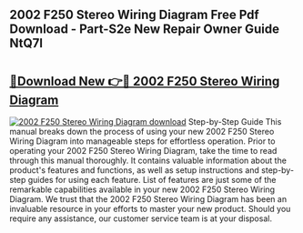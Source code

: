 ## 2002 F250 Stereo Wiring Diagram Free Pdf Download - Part-S2e New Repair Owner Guide NtQ7l

# <h2><a href="http://dfovk33.blite.top/?on=2002+F250+Stereo+Wiring+Diagram">🔗Download New 👉🔴 2002 F250 Stereo Wiring Diagram</a></h2>

[![2002 F250 Stereo Wiring Diagram download](https://i.imgur.com/lujVjoI.png)](http://dfovk33.blite.top/?on=2002+F250+Stereo+Wiring+Diagram)
Step-by-Step Guide This manual breaks down the process of using your new 2002 F250 Stereo Wiring Diagram into manageable steps for effortless operation. Prior to operating your 2002 F250 Stereo Wiring Diagram, take the time to read through this manual thoroughly. It contains valuable information about the product's features and functions, as well as setup instructions and step-by-step guides for using each feature. List of features are just some of the remarkable capabilities available in your new 2002 F250 Stereo Wiring Diagram. We trust that the 2002 F250 Stereo Wiring Diagram has been an invaluable resource in your efforts to master your new product. Should you require any assistance, our customer service team is at your disposal.
